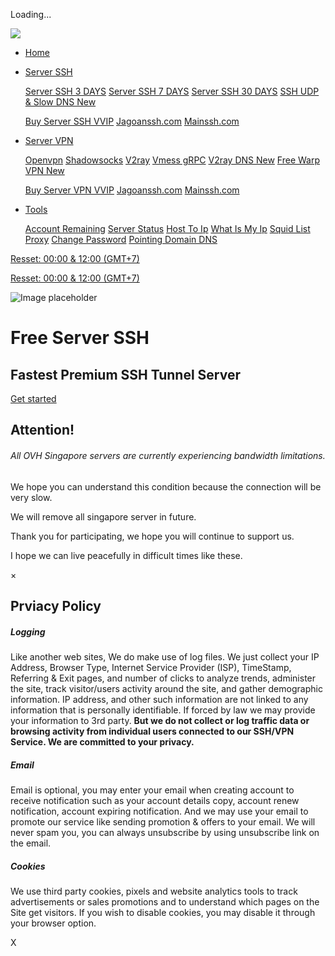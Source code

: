 Loading...

[![](assets/img/brand/logo.png)](https://serverssh.net/)

* [Home](https://serverssh.net/)
* [Server SSH](#)
    
    [Server SSH 3 DAYS](https://serverssh.net/?q=ssh-servers) [Server SSH 7 DAYS](https://serverssh.net/?q=ssh-servers&filter=extra) [Server SSH 30 DAYS](https://serverssh.net/?q=ssh-servers&filter=one-month) [SSH UDP & Slow DNS New](https://serverssh.net/?q=slow-dns)
    
    [Buy Server SSH VVIP](https://panel.jagoanssh.com/) [Jagoanssh.com](https://www.jagoanssh.com/) [Mainssh.com](https://mainssh.com/)
    
* [Server VPN](#)
    
    [Openvpn](https://serverssh.net/?q=vpn-servers) [Shadowsocks](https://serverssh.net/?q=shadowsocks) [V2ray](https://serverssh.net/?q=v2ray) [Vmess gRPC](https://serverssh.net/?q=vmess) [V2ray DNS New](https://www.jagoanssh.com/?do=vmess-dns) [Free Warp VPN New](https://serverssh.net/warp-vpn/)
    
    [Buy Server VPN VVIP](https://panel.jagoanssh.com/) [Jagoanssh.com](https://www.jagoanssh.com/) [Mainssh.com](https://mainssh.com/)
    
* [Tools](#)
    
    [Account Remaining](https://serverssh.net/?q=account-remaining) [Server Status](https://status.serverssh.net/) [Host To Ip](https://serverssh.net/?q=host-to-ip) [What Is My Ip](https://serverssh.net/?q=whatismyip) [Squid List Proxy](https://serverssh.net/?q=squid) [Change Password](https://serverssh.net/?q=change-password) [Pointing Domain DNS](https://serverssh.net/?q=dns)
    

[Resset: 00:00 & 12:00 (GMT+7)](#)

[Resset: 00:00 & 12:00 (GMT+7)](#)

![Image placeholder](assets/img/svg/illustrations/illustration-7.svg)

Free Server SSH
===============

Fastest Premium SSH Tunnel Server
---------------------------------

[Get started](#service)

Attention!
----------

###### All OVH Singapore servers are currently experiencing bandwidth limitations.

We hope you can understand this condition because the connection will be very slow.

We will remove all singapore server in future.

Thank you for participating, we hope you will continue to support us.

I hope we can live peacefully in difficult times like these.

×

Prviacy Policy
--------------

##### Logging

Like another web sites, We do make use of log files. We just collect your IP Address, Browser Type, Internet Service Provider (ISP), TimeStamp, Referring & Exit pages, and number of clicks to analyze trends, administer the site, track visitor/users activity around the site, and gather demographic information. IP address, and other such information are not linked to any information that is personally identifiable. If forced by law we may provide your information to 3rd party. **But we do not collect or log traffic data or browsing activity from individual users connected to our SSH/VPN Service. We are committed to your privacy.**

##### Email

Email is optional, you may enter your email when creating account to receive notification such as your account details copy, account renew notification, account expiring notification. And we may use your email to promote our service like sending promotion & offers to your email. We will never spam you, you can always unsubscribe by using unsubscribe link on the email.

##### Cookies

We use third party cookies, pixels and website analytics tools to track advertisements or sales promotions and to understand which pages on the Site get visitors. If you wish to disable cookies, you may disable it through your browser option.

X